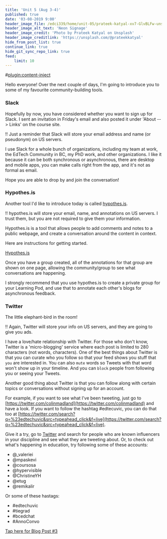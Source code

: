 ```yaml
---
title: 'Unit 5 (Aug 3-4)'
published: true
date: '03-08-2019 9:00'
header_image_file: /edci339/home/unit-05/prateek-katyal-xv7-GlvBLFw-unsplash.jpg
header_image_alt_text: 'Neon Signage'
header_image_credit: 'Photo by Prateek Katyal on Unsplash'
header_image_creditlink: 'https://unsplash.com/@prateekkatyal'
hide_from_post_list: true
continue_link: true
hide_git_sync_repo_link: true
feed:
    limit: 10
---
```


#[plugin:content-inject](_important-reminders)

Hello everyone! Over the next couple of days, I'm going to introduce you to some of my favourite community-building tools.

### Slack

Hopefully by now, you have considered whether you want to sign up for Slack. I sent an invitation in Friday's email and also posted it under 'About --> Links' on the course site.

!! Just a reminder that Slack will store your email address and name (or pseudonym) on US servers.

I use Slack for a whole bunch of organizations, including my team at work, the EdTech Community in BC, my PhD work, and other organizations. I like it because it can be both synchronous or asynchronous, there are desktop and mobile apps, you can make calls right from the app, and it's not as formal as email.

Hope you are able to drop by and join the conversation!

### Hypothes.is

Another tool I'd like to introduce today is called [hypothes.is](https://hypothes.is).

!! hypothes.is will store your email, name, and annotations on US servers. I trust them, but you are not required to give them your information.

Hypothes.is is a tool that allows people to add comments and notes to a public webpage, and create a conversation around the content in context.

Here are instructions for getting started.

<a class="embedly-card" data-card-controls="0" href="https://teaching.madland.ca/hypothesis">Hypothes.is</a>
<script async src="//cdn.embedly.com/widgets/platform.js" charset="UTF-8"></script>

Once you have a group created, all of the annotations for that group are shown on one page, allowing the community/group to see what conversations are happening.

I strongly recommend that you use hypothes.is to create a private group for your Learning Pod, and use that to annotate each other's blogs for asynchronous feedback.

### Twitter

The little elephant-bird in the room!

!! Again, Twitter will store your info on US servers, and they are going to give you ads.

I have a love/hate relationship with Twitter. For those who don't know, Twitter is a 'micro-blogging' service where each post is limited to 280 characters (not words, characters). One of the best things about Twitter is that you can curate who you follow so that your feed shows you stuff that `you` are interested in. You can also `mute` words so Tweets with that word won't show up in your timeline. And you can `block` people from following you or seeing your Tweets.

Another good thing about Twitter is that you can follow along with certain topics or conversations without signing up for an account.

For example, if you want to see what I've been tweeting, just go to [https://twitter.com/colinmadland](https://twitter.com/colinmadland) and have a look. If you want to follow the hashtag #edtecuvic, you can do that too at [https://twitter.com/search?q=%23edtechuvic&src=typeahead_click&f=live](https://twitter.com/search?q=%23edtechuvic&src=typeahead_click&f=live).

Give it a try, go to [Twitter](https;//twitter.com) and search for people who are known influencers in your discipline and see what they are tweeting about. Or, to check out what's happening in education, try following some of these accounts:

- @_valeriei
- @mpaskevi
- @coursosa
- @hypervisible
- @ChristineYH
- @etug
- @remikalir

Or some of these hastags:

- \#edtechuvic
- \#tiegrad
- \#bcedchat
- \#AnnoConvo


[Tap here for Blog Post #3](https://teaching.madland.ca/edci339/home/unit-05-post-3?classes=btn,btn-primary)
